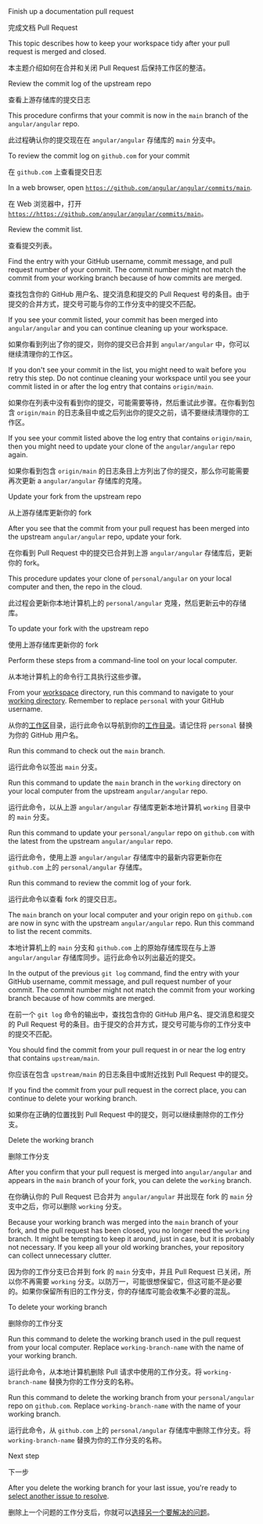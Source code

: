 Finish up a documentation pull request

完成文档 Pull Request

This topic describes how to keep your workspace tidy after your pull request is merged and closed.

本主题介绍如何在合并和关闭 Pull Request 后保持工作区的整洁。

Review the commit log of the upstream repo

查看上游存储库的提交日志

This procedure confirms that your commit is now in the `main` branch of the `angular/angular` repo.

此过程确认你的提交现在在 `angular/angular` 存储库的 `main` 分支中。

To review the commit log on <code>github.com</code> for your commit

在 <code>github.com</code> 上查看提交日志

In a web browser, open [`https://github.com/angular/angular/commits/main`](https://github.com/angular/angular/commits/main).

在 Web 浏览器中，打开[`https://https://github.com/angular/angular/commits/main`](https://github.com/angular/angular/commits/main)。

Review the commit list.

查看提交列表。

Find the entry with your GitHub username, commit message, and pull request number of your commit.
The commit number might not match the commit from your working branch because of how commits are merged.

查找包含你的 GitHub 用户名、提交消息和提交的 Pull Request 号的条目。由于提交的合并方式，提交号可能与你的工作分支中的提交不匹配。

If you see your commit listed, your commit has been merged into `angular/angular` and you can continue cleaning up your workspace.

如果你看到列出了你的提交，则你的提交已合并到 `angular/angular` 中，你可以继续清理你的工作区。

If you don't see your commit in the list, you might need to wait before you retry this step.
Do not continue cleaning your workspace until you see your commit listed in or after the log entry that contains `origin/main`.

如果你在列表中没有看到你的提交，可能需要等待，然后重试此步骤。在你看到包含 `origin/main` 的日志条目中或之后列出你的提交之前，请不要继续清理你的工作区。

If you see your commit listed above the log entry that contains `origin/main`, then you might need to update your clone of the `angular/angular` repo again.

如果你看到包含 `origin/main` 的日志条目上方列出了你的提交，那么你可能需要再次更新 a `angular/angular` 存储库的克隆。

Update your fork from the upstream repo

从上游存储库更新你的 fork

After you see that the commit from your pull request has been merged into the upstream `angular/angular` repo, update your fork.

在你看到 Pull Request 中的提交已合并到上游 `angular/angular` 存储库后，更新你的 fork。

This procedure updates your clone of `personal/angular` on your local computer and then, the repo in the cloud.

此过程会更新你本地计算机上的 `personal/angular` 克隆，然后更新云中的存储库。

To update your fork with the upstream repo

使用上游存储库更新你的 fork

Perform these steps from a command-line tool on your local computer.

从本地计算机上的命令行工具执行这些步骤。

From your [workspace](guide/doc-prepare-to-edit#create-a-git-workspace-on-your-local-computer) directory, run this command to navigate to your [working directory](guide/doc-prepare-to-edit#doc-working-directory).
Remember to replace `personal` with your GitHub username.

从你的[工作区](guide/doc-prepare-to-edit#create-a-git-workspace-on-your-local-computer)目录，运行此命令以导航到你的[工作目录](guide/doc-prepare-to-edit#doc-working-directory)。请记住将 `personal` 替换为你的 GitHub 用户名。

Run this command to check out the `main` branch.

运行此命令以签出 `main` 分支。

Run this command to update the `main` branch in the `working` directory on your local computer from the upstream `angular/angular` repo.

运行此命令，以从上游 `angular/angular` 存储库更新本地计算机 `working` 目录中的 `main` 分支。

Run this command to update your `personal/angular` repo on `github.com` with the latest from the upstream `angular/angular` repo.

运行此命令，使用上游 `angular/angular` 存储库中的最新内容更新你在 `github.com` 上的 `personal/angular` 存储库。

Run this command to review the commit log of your fork.

运行此命令以查看 fork 的提交日志。

The `main` branch on your local computer and your origin repo on `github.com` are now in sync with the upstream `angular/angular` repo.
Run this command to list the recent commits.

本地计算机上的 `main` 分支和 `github.com` 上的原始存储库现在与上游 `angular/angular` 存储库同步。运行此命令以列出最近的提交。

In the output of the previous `git log` command, find the entry with your GitHub username, commit message, and pull request number of your commit.
The commit number might not match the commit from your working branch because of how commits are merged.

在前一个 `git log` 命令的输出中，查找包含你的 GitHub 用户名、提交消息和提交的 Pull Request 号的条目。由于提交的合并方式，提交号可能与你的工作分支中的提交不匹配。

You should find the commit from your pull request in or near the log entry that contains `upstream/main`.

你应该在包含 `upstream/main` 的日志条目中或附近找到 Pull Request 中的提交。

If you find the commit from your pull request in the correct place, you can continue to delete your working branch.

如果你在正确的位置找到 Pull Request 中的提交，则可以继续删除你的工作分支。

Delete the working branch

删除工作分支

After you confirm that your pull request is merged into `angular/angular` and appears in the `main` branch of your fork, you can delete the `working` branch.

在你确认你的 Pull Request 已合并为 `angular/angular` 并出现在 fork 的 `main` 分支中之后，你可以删除 `working` 分支。

Because your working branch was merged into the `main` branch of your fork, and the pull request has been closed, you no longer need the `working` branch.
It might be tempting to keep it around, just in case, but it is probably not necessary.
If you keep all your old working branches, your repository can collect unnecessary clutter.

因为你的工作分支已合并到 fork 的 `main` 分支中，并且 Pull Request 已关闭，所以你不再需要 `working` 分支。以防万一，可能很想保留它，但这可能不是必要的。如果你保留所有旧的工作分支，你的存储库可能会收集不必要的混乱。

To delete your working branch

删除你的工作分支

Run this command to delete the working branch used in the pull request from your local computer.
Replace `working-branch-name` with the name of your working branch.

运行此命令，从本地计算机删除 Pull 请求中使用的工作分支。将 `working-branch-name` 替换为你的工作分支的名称。

Run this command to delete the working branch from your `personal/angular` repo on `github.com`.
Replace `working-branch-name` with the name of your working branch.

运行此命令，从 `github.com` 上的 `personal/angular` 存储库中删除工作分支。将 `working-branch-name` 替换为你的工作分支的名称。

Next step

下一步

After you delete the working branch for your last issue, you're ready to [select another issue to resolve](guide/doc-select-issue).

删除上一个问题的工作分支后，你就可以[选择另一个要解决的问题](guide/doc-select-issue)。